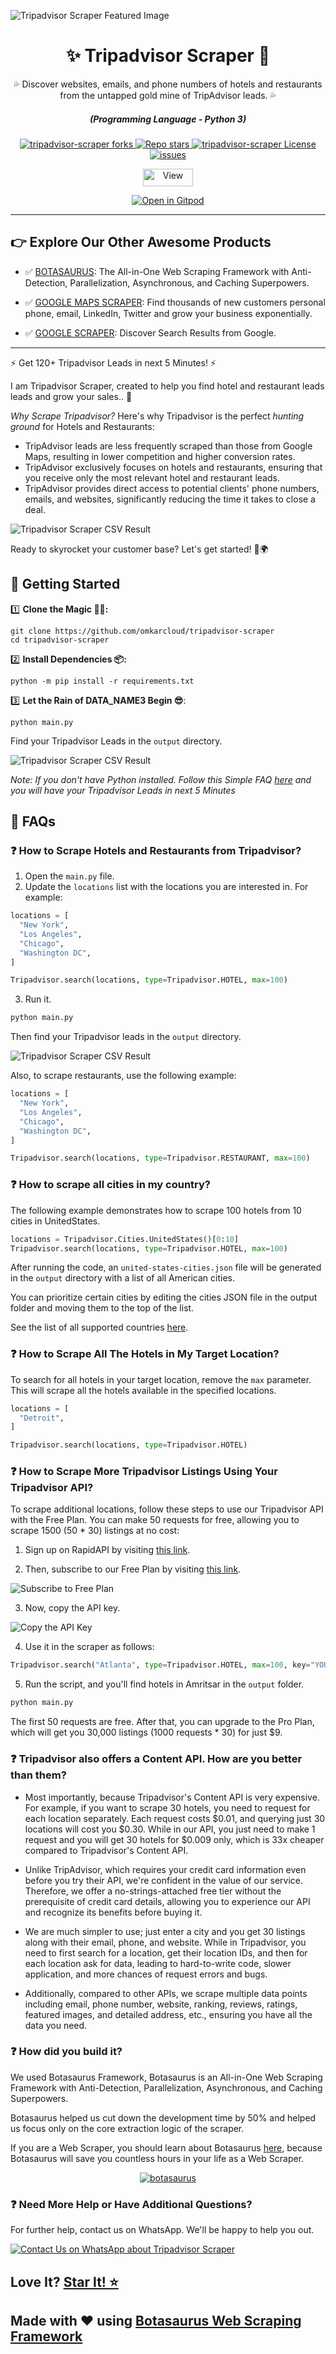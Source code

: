 ![Tripadvisor Scraper Featured Image](https://raw.githubusercontent.com/omkarcloud/tripadvisor-scraper/master/images/tripadvisor-scraper-featured-image.png)

<div align="center" style="margin-top: 0;">
  <h1>✨ Tripadvisor Scraper 🚀</h1>
  <p>💦 Discover websites, emails, and phone numbers of hotels and restaurants from the untapped gold mine of TripAdvisor leads. 💦</p>
</div>
<em>
  <h5 align="center">(Programming Language - Python 3)</h5>
</em>
<p align="center">
  <a href="#">
    <img alt="tripadvisor-scraper forks" src="https://img.shields.io/github/forks/omkarcloud/tripadvisor-scraper?style=for-the-badge" />
  </a>
  <a href="#">
    <img alt="Repo stars" src="https://img.shields.io/github/stars/omkarcloud/tripadvisor-scraper?style=for-the-badge&color=yellow" />
  </a>
  <a href="#">
    <img alt="tripadvisor-scraper License" src="https://img.shields.io/github/license/omkarcloud/tripadvisor-scraper?color=orange&style=for-the-badge" />
  </a>
  <a href="https://github.com/omkarcloud/tripadvisor-scraper/issues">
    <img alt="issues" src="https://img.shields.io/github/issues/omkarcloud/tripadvisor-scraper?color=purple&style=for-the-badge" />
  </a>
</p>
<p align="center">
  <img src="https://views.whatilearened.today/views/github/omkarcloud/tripadvisor-scraper.svg" width="80px" height="28px" alt="View" />
</p>

<p align="center">
  <a href="https://gitpod.io/#https://github.com/omkarcloud/tripadvisor-scraper">
    <img alt="Open in Gitpod" src="https://gitpod.io/button/open-in-gitpod.svg" />
  </a>
</p>
  
---

## 👉 Explore Our Other Awesome Products


- ✅ [BOTASAURUS](https://github.com/omkarcloud/botasaurus): The All-in-One Web Scraping Framework with Anti-Detection, Parallelization, Asynchronous, and Caching Superpowers.


- ✅ [GOOGLE MAPS SCRAPER](https://github.com/omkarcloud/google-maps-scraper): Find thousands of new customers personal phone, email, LinkedIn, Twitter and grow your business exponentially.

- ✅ [GOOGLE SCRAPER](https://github.com/omkarcloud/google-scraper): Discover Search Results from Google.

---

⚡ Get 120+ Tripadvisor Leads in next 5 Minutes! ⚡

I am Tripadvisor Scraper, created to help you find hotel and restaurant leads leads and grow your sales.. 🚀

*Why Scrape Tripadvisor?* 
Here's why Tripadvisor is the perfect *hunting ground* for Hotels and Restaurants:
- TripAdvisor leads are less frequently scraped than those from Google Maps, resulting in lower competition and higher conversion rates.
- TripAdvisor exclusively focuses on hotels and restaurants, ensuring that you receive only the most relevant hotel and restaurant leads.
- TripAdvisor provides direct access to potential clients' phone numbers, emails, and websites, significantly reducing the time it takes to close a deal.

![Tripadvisor Scraper CSV Result](https://raw.githubusercontent.com/omkarcloud/tripadvisor-scraper/master/images/tripadvisor-scraper-csv-result.png)

Ready to skyrocket your customer base? Let's get started! 💼🌍

<!-- ## 🎥 Video Demo

Watch this video to see the scraper in action!

[![Tripadvisor Scraper Video Demo](https://raw.githubusercontent.com/omkarcloud/tripadvisor-scraper/master/images/youtube-video.png)](https://www.youtube.com/watch?v=RwCWcaKBahI) -->

## 🚀 Getting Started

1️⃣ **Clone the Magic 🧙‍♀:**
```shell
git clone https://github.com/omkarcloud/tripadvisor-scraper
cd tripadvisor-scraper
```
2️⃣ **Install Dependencies 📦:**
```shell
python -m pip install -r requirements.txt
```
3️⃣ **Let the Rain of DATA_NAME3 Begin 😎**:
```shell
python main.py
```

Find your Tripadvisor Leads in the `output` directory.

![Tripadvisor Scraper CSV Result](https://raw.githubusercontent.com/omkarcloud/tripadvisor-scraper/master/images/tripadvisor-scraper-csv-result.png)

*Note: If you don't have Python installed. Follow this Simple FAQ [here](https://github.com/omkarcloud/tripadvisor-scraper/blob/master/advanced.md#-i-dont-have-python-installed-how-can-i-run-the-scraper) and you will have your Tripadvisor Leads in next 5 Minutes*

## 🤔 FAQs
### ❓ How to Scrape Hotels and Restaurants from Tripadvisor?

1. Open the `main.py` file.
2. Update the `locations` list with the locations you are interested in. For example:

```python
locations = [
  "New York",
  "Los Angeles",
  "Chicago",
  "Washington DC",
]

Tripadvisor.search(locations, type=Tripadvisor.HOTEL, max=100)
```

3. Run it.

```bash
python main.py
```

Then find your Tripadvisor leads in the `output` directory.

![Tripadvisor Scraper CSV Result](https://raw.githubusercontent.com/omkarcloud/tripadvisor-scraper/master/images/tripadvisor-scraper-csv-result.png)

Also, to scrape restaurants, use the following example:

```python
locations = [
  "New York",
  "Los Angeles",
  "Chicago",
  "Washington DC",
]

Tripadvisor.search(locations, type=Tripadvisor.RESTAURANT, max=100)
```


### ❓ How to scrape all cities in my country?

The following example demonstrates how to scrape 100 hotels from 10 cities in UnitedStates.

```python
locations = Tripadvisor.Cities.UnitedStates()[0:10]
Tripadvisor.search(locations, type=Tripadvisor.HOTEL, max=100) 
```

After running the code, an `united-states-cities.json` file will be generated in the `output` directory with a list of all American cities.

You can prioritize certain cities by editing the cities JSON file in the output folder and moving them to the top of the list.

See the list of all supported countries [here](https://github.com/omkarcloud/tripadvisor-scraper/blob/master/countries.md). 

### ❓ How to Scrape All The Hotels in My Target Location?

To search for all hotels in your target location, remove the `max` parameter. This will scrape all the hotels available in the specified locations.

```python
locations = [
  "Detroit",
]

Tripadvisor.search(locations, type=Tripadvisor.HOTEL)
```

### ❓ How to Scrape More Tripadvisor Listings Using Your Tripadvisor API?

To scrape additional locations, follow these steps to use our Tripadvisor API with the Free Plan. You can make 50 requests for free, allowing you to scrape 1500 (50 * 30) listings at no cost:
1. Sign up on RapidAPI by visiting [this link](https://rapidapi.com/auth/sign-up).

<!-- ![Sign Up on RapidAPI](https://raw.githubusercontent.com/omkarcloud/google-maps-scraper/master/screenshots/sign-up.png) -->

2. Then, subscribe to our Free Plan by visiting [this link](https://rapidapi.com/Chetan11dev/api/tripadvisor-scraper/pricing).

![Subscribe to Free Plan](https://raw.githubusercontent.com/omkarcloud/tripadvisor-scraper/master/images/tripadvisor-free-subscription.png)

3. Now, copy the API key.

![Copy the API Key](https://raw.githubusercontent.com/omkarcloud/tripadvisor-scraper/master/images/tripadvisor-api-key.png) 

4. Use it in the scraper as follows:
```python
Tripadvisor.search("Atlanta", type=Tripadvisor.HOTEL, max=100, key="YOUR_API_KEY")
```

5. Run the script, and you'll find hotels in Amritsar in the `output` folder.
```bash
python main.py
```   

The first 50 requests are free. After that, you can upgrade to the Pro Plan, which will get you 30,000 listings (1000 requests * 30) for just $9.


### ❓ Tripadvisor also offers a Content API. How are you better than them?

- Most importantly, because Tripadvisor's Content API is very expensive. For example, if you want to scrape 30 hotels, you need to request for each location separately. Each request costs $0.01, and querying just 30 locations will cost you $0.30. While in our API, you just need to make 1 request and you will get 30 hotels for $0.009 only, which is 33x cheaper compared to Tripadvisor's Content API.

- Unlike TripAdvisor, which requires your credit card information even before you try their API, we're confident in the value of our service. Therefore, we offer a no-strings-attached free tier without the prerequisite of credit card details, allowing you to experience our API and recognize its benefits before buying it.

- We are much simpler to use; just enter a city and you get 30 listings along with their email, phone, and website. While in Tripadvisor, you need to first search for a location, get their location IDs, and then for each location ask for data, leading to hard-to-write code, slower application, and more chances of request errors and bugs.

- Additionally, compared to other APIs, we scrape multiple data points including email, phone number, website, ranking, reviews, ratings, featured images, and detailed address, etc., ensuring you have all the data you need.

<!-- - Thanks to parallelization and caching, our APIs run super fast, like F-35 ⚡. -->


### ❓ How did you build it?

We used Botasaurus Framework, Botasaurus is an All-in-One Web Scraping Framework with Anti-Detection, Parallelization, Asynchronous, and Caching Superpowers.

Botasaurus helped us cut down the development time by 50% and helped us focus only on the core extraction logic of the scraper.

If you are a Web Scraper, you should learn about Botasaurus [here](https://github.com/omkarcloud/botasaurus), because Botasaurus will save you countless hours in your life as a Web Scraper.

<p align="center">
  <a href="https://github.com/omkarcloud/botasaurus">
  <img src="https://raw.githubusercontent.com/omkarcloud/botasaurus/master/images/mascot.png" alt="botasaurus" />
</a>
</p>

### ❓ Need More Help or Have Additional Questions?

For further help, contact us on WhatsApp. We'll be happy to help you out.

[![Contact Us on WhatsApp about Tripadvisor Scraper](https://raw.githubusercontent.com/omkarcloud/google-maps-scraper/master/screenshots/mwa.png)](https://api.whatsapp.com/send?phone=918295042963&text=Hi,%20I%20would%20like%20to%20learn%20more%20about%20your%20products.)

## Love It? [Star It! ⭐](https://github.com/omkarcloud/tripadvisor-scraper/stargazers)

## Made with ❤️ using [Botasaurus Web Scraping Framework](https://github.com/omkarcloud/botasaurus)